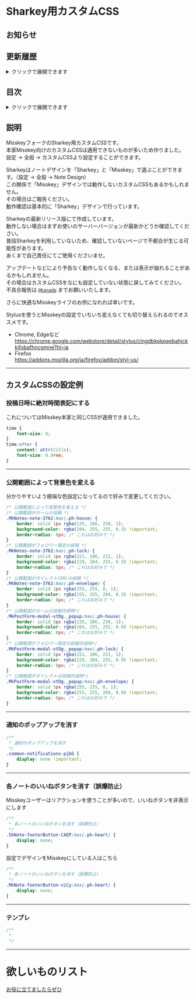 # Sharkey用カスタムCSS

## お知らせ

## 更新履歴
<details><summary>クリックで展開できます</summary><div>

- 2024/05/10
  - 各ノートのいいねボタンを消す（誤爆防止）
- 2024/04/22
  - 投稿日時に絶対時間表記にする
  - 公開範囲によって背景色を変える
  - 通知のポップアップを消す
</div></details>

## 目次
<details><summary>クリックで展開できます</summary><div>

- [Sharkey用カスタムCSS](#sharkey用カスタムcss)
  - [お知らせ](#お知らせ)
  - [更新履歴](#更新履歴)
  - [目次](#目次)
  - [説明](#説明)
  - [カスタムCSSの設定例](#カスタムcssの設定例)
    - [投稿日時に絶対時間表記にする](#投稿日時に絶対時間表記にする)
    - [公開範囲によって背景色を変える](#公開範囲によって背景色を変える)
    - [通知のポップアップを消す](#通知のポップアップを消す)
    - [各ノートのいいねボタンを消す（誤爆防止）](#各ノートのいいねボタンを消す誤爆防止)
    - [テンプレ](#テンプレ)
- [欲しいものリスト](#欲しいものリスト)

</div></details>

## 説明
MisskeyフォークのSharkey用カスタムCSSです。  
本家Misskey向けのカスタムCSSは適用できないものが多いため作りました。  
設定 → 全般 → カスタムCSSより設定することができます。  

Sharkeyはノートデザインを「Sharkey」と「Misskey」で選ぶことができます。（設定 → 全般 → Note Design）  
この関係で「Misskey」デザインでは動作しないカスタムCSSもあるかもしれません。  
その場合はご報告ください。  
動作確認は基本的に「Sharkey」デザインで行っています。  

Sharkeyの最新リリース版にて作成しています。  
動作しない場合はまずお使いのサーバーバージョンが最新かどうか確認してください。  
普段Sharkeyを利用していないため、確認していないページで不都合が生じる可能性があります。  
あくまで自己責任にてご使用くださいませ。

アップデートなどにより予告なく動作しなくなる、または表示が崩れることがあるかもしれません。  
その場合はカスタムCSSをなにも設定していない状態に戻してみてください。  
不具合報告は [`@kanade`](https://mfmf.club/@kanade) までお願いいたします。

さらに快適なMisskeyライフのお供になれれば幸いです。  

Stylusを使うとMisskeyの設定でいちいち変えなくても切り替えられるのでオススメです。  
- Chrome, Edgeなど  
https://chrome.google.com/webstore/detail/stylus/clngdbkpkpeebahjckkjfobafhncgmne?hl=ja  
- Firefox  
https://addons.mozilla.org/ja/firefox/addon/styl-us/  

---

## カスタムCSSの設定例

### 投稿日時に絶対時間表記にする

これについてはMisskey本家と同じCSSが適用できました。

```css
time {
    font-size: 0;
}
time:after {
    content: attr(title);
    font-size: 0.9rem;
}
```

---

### 公開範囲によって背景色を変える

分かりやすいよう極端な色設定になってるので好みで変更してください。

```css
/* 公開範囲によって背景色を変える */
/* 公開範囲がホームの投稿 */
.MkNotes-note-3762:has(.ph-house) {
    border: solid 1px rgba(135, 206, 250, 1);
    background-color: rgba(204, 255, 255, 0.3) !important;
    border-radius: 8px; /* これはお好みで */
}
/* 公開範囲がフォロワー限定の投稿 */
.MkNotes-note-3762:has(.ph-lock) {
    border: solid 1px rgba(221, 106, 221, 1);
    background-color: rgba(229, 204, 255, 0.3) !important;
    border-radius: 8px; /* これはお好みで */
}
/* 公開範囲がダイレクト(DM)の投稿 */
.MkNotes-note-3762:has(.ph-envelope) {
    border: solid 1px rgba(255, 255, 0, 1);
    background-color: rgba(255, 255, 204, 0.3) !important;
    border-radius: 8px; /* これはお好みで */
}
/* 公開範囲がホームの投稿作成時*/
.MkPostForm-modal-xtDg._popup:has(.ph-house) {
    border: solid 5px rgba(135, 206, 250, 1);
    background-color: rgba(204, 255, 255, 0.9) !important;
    border-radius: 8px; /* これはお好みで */
}
/* 公開範囲がフォロワー限定の投稿作成時*/
.MkPostForm-modal-xtDg._popup:has(.ph-lock) {
    border: solid 5px rgba(221, 106, 221, 1);
    background-color: rgba(229, 204, 255, 0.9) !important;
    border-radius: 8px; /* これはお好みで */
}
/* 公開範囲がダイレクトの投稿作成時*/
.MkPostForm-modal-xtDg._popup:has(.ph-envelope) {
    border: solid 5px rgba(255, 255, 0, 1);
    background-color: rgba(255, 255, 204, 0.9) !important;
    border-radius: 8px; /* これはお好みで */
}
```

---
### 通知のポップアップを消す
```css
/**
 * 通知のポップアップを消す
 */
.common-notifications-pjbG {
    display: none !important;
}
```

---
### 各ノートのいいねボタンを消す（誤爆防止）
Misskeyユーザーはリアクションを使うことが多いので、いいねボタンを非表示にします
```css
/**
 * 各ノートのいいねボタンを消す（誤爆防止）
 */
.SkNote-footerButton-CAEP:has(.ph-heart) {
    display: none;
}
```

設定でデザインをMisskeyにしている人はこちら
```css
/**
 * 各ノートのいいねボタンを消す（誤爆防止）
 */
.MkNote-footerButton-viCy:has(.ph-heart) {
    display: none;
}
```

---
### テンプレ
```css
/**
 * 
 */

```

---

# 欲しいものリスト
[お役に立てましたらぜひ](https://www.amazon.jp/hz/wishlist/ls/2ZO0R36GVTG6M)  
